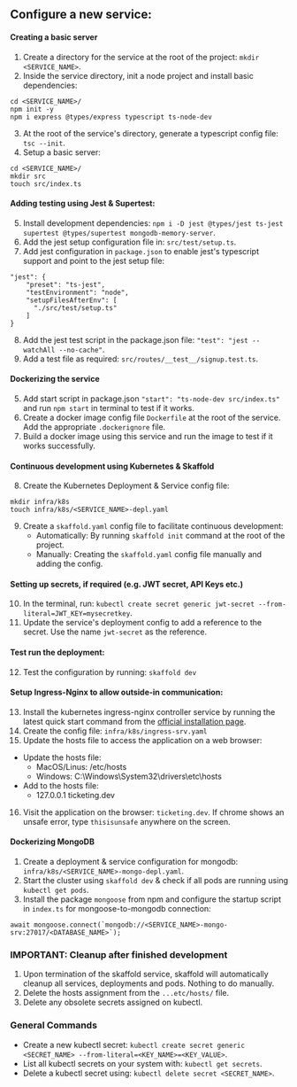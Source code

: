 ## Configure a new service:

#### Creating a basic server

1. Create a directory for the service at the root of the project: `mkdir <SERVICE_NAME>`.
2. Inside the service directory, init a node project and install basic dependencies:

```
cd <SERVICE_NAME>/
npm init -y
npm i express @types/express typescript ts-node-dev
```

3. At the root of the service's directory, generate a typescript config file: `tsc --init`.
4. Setup a basic server:

```
cd <SERVICE_NAME>/
mkdir src
touch src/index.ts
```

#### Adding testing using Jest & Supertest:

5. Install development dependencies: `npm i -D jest @types/jest ts-jest supertest @types/supertest mongodb-memory-server`.
6. Add the jest setup configuration file in: `src/test/setup.ts`.
7. Add jest configuration in `package.json` to enable jest's typescript support and point to the jest setup file:

```
"jest": {
    "preset": "ts-jest",
    "testEnvironment": "node",
    "setupFilesAfterEnv": [
      "./src/test/setup.ts"
    ]
}
```

8. Add the jest test script in the package.json file: `"test": "jest --watchAll --no-cache"`.
9. Add a test file as required: `src/routes/__test__/signup.test.ts`.

#### Dockerizing the service

5. Add start script in package.json `"start": "ts-node-dev src/index.ts"` and run `npm start` in terminal to test if it works.
6. Create a docker image config file `Dockerfile` at the root of the service. Add the appropriate `.dockerignore` file.
7. Build a docker image using this service and run the image to test if it works successfully.

#### Continuous development using Kubernetes & Skaffold

8. Create the Kubernetes Deployment & Service config file:

```
mkdir infra/k8s
touch infra/k8s/<SERVICE_NAME>-depl.yaml
```

9. Create a `skaffold.yaml` config file to facilitate continuous development:
   - Automatically: By running `skaffold init` command at the root of the project.
   - Manually: Creating the `skaffold.yaml` config file manually and adding the config.

#### Setting up secrets, if required (e.g. JWT secret, API Keys etc.)

10. In the terminal, run: `kubectl create secret generic jwt-secret --from-literal=JWT_KEY=mysecretkey`.
11. Update the service's deployment config to add a reference to the secret. Use the name `jwt-secret` as the reference.

#### Test run the deployment:

12. Test the configuration by running: `skaffold dev`

#### Setup Ingress-Nginx to allow outside-in communication:

13. Install the kubernetes ingress-nginx controller service by running the latest quick start command from the [official installation page](https://kubernetes.github.io/ingress-nginx/deploy/).
14. Create the config file: `infra/k8s/ingress-srv.yaml`
15. Update the hosts file to access the application on a web browser:

- Update the hosts file:
  - MacOS/Linus: /etc/hosts
  - Windows: C:\Windows\System32\drivers\etc\hosts
- Add to the hosts file:
  - 127.0.0.1 ticketing.dev

16. Visit the application on the browser: `ticketing.dev`. If chrome shows an unsafe error, type `thisisunsafe` anywhere on the screen.

#### Dockerizing MongoDB

1. Create a deployment & service configuration for mongodb: `infra/k8s/<SERVICE_NAME>-mongo-depl.yaml`.
2. Start the cluster using `skaffold dev` & check if all pods are running using `kubectl get pods`.
3. Install the package `mongoose` from npm and configure the startup script in `index.ts` for mongoose-to-mongodb connection:

```
await mongoose.connect(`mongodb://<SERVICE_NAME>-mongo-srv:27017/<DATABASE_NAME>`);
```

### IMPORTANT: Cleanup after finished development

1. Upon termination of the skaffold service, skaffold will automatically cleanup all services, deployments and pods. Nothing to do manually.
2. Delete the hosts assignment from the `...etc/hosts/` file.
3. Delete any obsolete secrets assigned on kubectl.

### General Commands

- Create a new kubectl secret: `kubectl create secret generic <SECRET_NAME> --from-literal=<KEY_NAME>=<KEY_VALUE>`.
- List all kubectl secrets on your system with: `kubectl get secrets`.
- Delete a kubectl secret using: `kubectl delete secret <SECRET_NAME>`.
